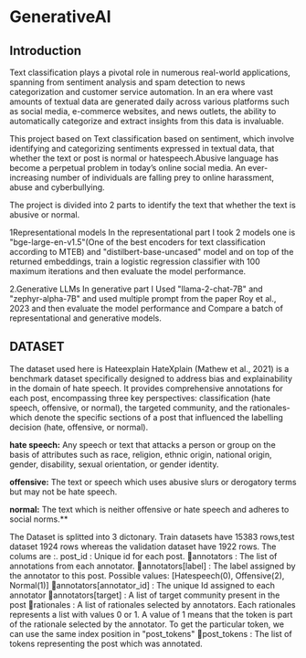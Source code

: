 # GenerativeAI
## Introduction
Text classification plays a pivotal role in numerous real-world applications, spanning from sentiment analysis and spam detection to news categorization and customer service automation. In an era where vast amounts of textual data are generated daily across various platforms such as social media, e-commerce websites, and news outlets, the ability to automatically categorize and extract insights from this data is invaluable.

This project based on Text classification based on sentiment, which involve identifying and categorizing sentiments expressed in textual data, that whether the text or post is normal or hatespeech.Abusive language has become a perpetual problem in today’s online social media. An ever-increasing number of individuals are falling prey to online harassment, abuse and cyberbullying.

The project is divided into 2 parts to identify the text that whether the text is abusive or normal.

1Representational models In the representational part I took 2 models one is "bge-large-en-v1.5"(One of the best encoders for text classification according to MTEB) and "distilbert-base-uncased" model and on top of the returned embeddings, train a logistic regression classifier with 100 maximum iterations and then evaluate the model performance.

2.Generative LLMs In generative part I Used "llama-2-chat-7B" and "zephyr-alpha-7B" and used multiple prompt from the paper Roy et al., 2023 and then evaluate the model performance and Compare a batch of representational and generative models.

## **DATASET**
The dataset used here is Hateexplain HateXplain (Mathew et al., 2021) is a benchmark dataset specifically designed to address bias and explainability in the domain of hate speech. It provides comprehensive annotations for each post, encompassing three key perspectives: classification (hate speech, offensive, or normal), the targeted community, and the rationales- which denote the specific sections of a post that influenced the labelling decision (hate, offensive, or normal).

 **hate speech:** Any speech or text that attacks
a person or group on the basis of attributes
such as race, religion, ethnic origin, national
origin, gender, disability, sexual orientation,
or gender identity.

**offensive:** The text or speech which uses abusive slurs or derogatory terms but may not be hate speech.

**normal:** The text which is neither offensive
or hate speech and adheres to social norms.**

The Dataset is splitted into 3 dictonary.
Train datasets have 15383 rows,test dataset 1924 rows whereas the validation dataset have 1922 rows.
The colums are :.
post_id : Unique id for each post.
🔹annotators : The list of annotations from each annotator.
🔹annotators[label] : The label assigned by the annotator to this post. Possible values: [Hatespeech(0), Offensive(2), Normal(1)]
🔹annotators[annotator_id] : The unique Id assigned to each annotator
🔹annotators[target] : A list of target community present in the post
🔹rationales : A list of rationales selected by annotators. Each rationales represents a list with values 0 or 1. A value of 1 means that the token is part of the rationale selected by the annotator. To get the particular token, we can use the same index position in "post_tokens"
🔹post_tokens : The list of tokens representing the post which was annotated.

